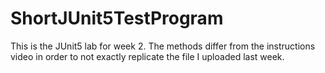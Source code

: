 # ShortJUnit5TestProgram

This is the JUnit5 lab for week 2. The methods differ from the instructions video in order to not exactly replicate the file I uploaded last week.
